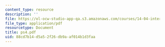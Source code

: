 ```yaml
---
content_type: resource
description: ''
file: https://ol-ocw-studio-app-qa.s3.amazonaws.com/courses/14-04-intermediate-microeconomic-theory-fall-2006/88cd7b14d5a52f26db9aaf014b1d3faa_ps4.pdf
file_type: application/pdf
resourcetype: Document
title: ps4.pdf
uid: 88cd7b14-d5a5-2f26-db9a-af014b1d3faa
---
```

